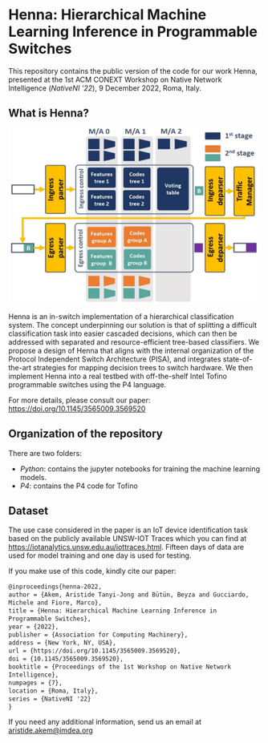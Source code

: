 # Henna: Hierarchical Machine Learning Inference in Programmable Switches  

This repository contains the public version of the code for our work Henna, presented at the 1st ACM CONEXT Workshop on Native Network Intelligence (_NativeNI '22_), 9 December 2022, Roma, Italy.

## What is Henna?  
<img src="henna_cascaded.jpg" alt="Henna Cascaded Design" style="height: 350px; width:500px;"/>  

Henna is an in-switch implementation of a hierarchical classification system. The concept underpinning our solution is that of splitting a difficult classification task into easier cascaded decisions, which can then be addressed with separated and resource-efficient tree-based classifiers. We propose a design of Henna that aligns with the internal organization of the Protocol Independent Switch Architecture (PISA), and integrates state-of-the-art strategies for mapping decision trees to switch hardware. We then implement Henna into a real testbed with off-the-shelf Intel Tofino programmable switches using the P4 language.  


For more details, please consult our paper: https://doi.org/10.1145/3565009.3569520

## Organization of the repository  
There are two folders:  
- _Python_: contains the jupyter notebooks for training the machine learning models.
- _P4_: contains the P4 code for Tofino

## Dataset
The use case considered in the paper is an IoT device identification task based on the publicly available UNSW-IOT Traces which you can find at https://iotanalytics.unsw.edu.au/iottraces.html. Fifteen days of data are used for model training and one day is used for testing.

If you make use of this code, kindly cite our paper:  
```
@inproceedings{henna-2022,
author = {Akem, Aristide Tanyi-Jong and Bütün, Beyza and Gucciardo, Michele and Fiore, Marco},
title = {Henna: Hierarchical Machine Learning Inference in Programmable Switches},
year = {2022},
publisher = {Association for Computing Machinery},
address = {New York, NY, USA},
url = {https://doi.org/10.1145/3565009.3569520},
doi = {10.1145/3565009.3569520},
booktitle = {Proceedings of the 1st Workshop on Native Network Intelligence},
numpages = {7},
location = {Roma, Italy},
series = {NativeNI '22}
}
```
<!-- Aristide Tanyi-Jong Akem, Beyza Bütün, Michele Gucciardo, and Marco Fiore. 2022.  
Henna: Hierarchical Machine Learning Inference in Programmable Switches.  
_In Native Network Intelligence (NativeNI ’22), December 9, 2022, Roma, Italy_.  
ACM, New York, NY, USA, 7 pages. https://doi.org/10.1145/3565009.3569520   -->

If you need any additional information, send us an email at aristide.akem@imdea.org


